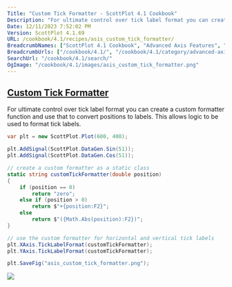 ```yaml
---
Title: "Custom Tick Formatter - ScottPlot 4.1 Cookbook"
Description: "For ultimate control over tick label format you can create a custom formatter function and use that to convert positions to labels. This allows logic to be used to format tick labels."
Date: 12/11/2023 7:52:02 PM
Version: ScottPlot 4.1.69
URL: /cookbook/4.1/recipes/asis_custom_tick_formatter/
BreadcrumbNames: ["ScottPlot 4.1 Cookbook", "Advanced Axis Features", "Custom Tick Formatter"]
BreadcrumbUrls: ["/cookbook/4.1/", "/cookbook/4.1/category/advanced-axis-features", "/cookbook/4.1/recipes/asis_custom_tick_formatter/"]
SearchUrl: "/cookbook/4.1/search/"
OgImage: "/cookbook/4.1/images/asis_custom_tick_formatter.png"
---
```


<h2><a href='/cookbook/4.1/recipes/asis_custom_tick_formatter/'>Custom Tick Formatter</a></h2>

For ultimate control over tick label format you can create a custom formatter function and use that to convert positions to labels. This allows logic to be used to format tick labels.

```cs
var plt = new ScottPlot.Plot(600, 400);

plt.AddSignal(ScottPlot.DataGen.Sin(51));
plt.AddSignal(ScottPlot.DataGen.Cos(51));

// create a custom formatter as a static class
static string customTickFormatter(double position)
{
    if (position == 0)
        return "zero";
    else if (position > 0)
        return $"+{position:F2}";
    else
        return $"({Math.Abs(position):F2})";
}

// use the custom formatter for horizontal and vertical tick labels
plt.XAxis.TickLabelFormat(customTickFormatter);
plt.YAxis.TickLabelFormat(customTickFormatter);

plt.SaveFig("asis_custom_tick_formatter.png");
```

<img src='../../images/asis_custom_tick_formatter.png' class='d-block mx-auto my-5' />


